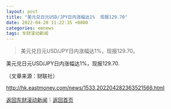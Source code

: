 ```yaml
---
layout: post
title: "美元兑日元USD/JPY日内涨幅达1%  现报129.70"
date: 2022-04-28 11:22:35 +0800
categories: emnews
tags: 东财滚动新闻
---
```

> 美元兑日元USD/JPY日内涨幅达1%，现报129.70。

<p>美元兑日元USD/JPY日内涨幅达1%，现报129.70. </p><p class="em_media">（文章来源：财联社）</p>

<http://hk.eastmoney.com/news/1533,202204282363521566.html>

[返回东财滚动新闻](//finews.withounder.com/emnews/)｜[返回首页](//finews.withounder.com/)